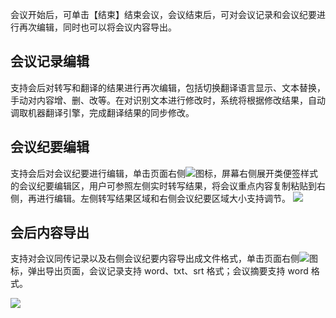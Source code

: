 会议开始后，可单击【结束】结束会议，会议结束后，可对会议记录和会议纪要进行再次编辑，同时也可以将会议内容导出。

## 会议记录编辑
支持会后对转写和翻译的结果进行再次编辑，包括切换翻译语言显示、文本替换，手动对内容增、删、改等。在对识别文本进行修改时，系统将根据修改结果，自动调取机器翻译引擎，完成翻译结果的同步修改。

## 会议纪要编辑
支持会后对会议纪要进行编辑，单击页面右侧![](https://main.qcloudimg.com/raw/4420b659fc269a773008c7d9a46b5285.png)图标，屏幕右侧展开类便签样式的会议纪要编辑区，用户可参照左侧实时转写结果，将会议重点内容复制粘贴到右侧，再进行编辑。左侧转写结果区域和右侧会议纪要区域大小支持调节。
![](https://main.qcloudimg.com/raw/6284a943863227a8e9d642dbfe0846da.png)

## 会后内容导出
支持对会议同传记录以及右侧会议纪要内容导出成文件格式，单击页面右侧![](https://main.qcloudimg.com/raw/082299bd9cb957f9a50d34c1a698ecc2.png)图标，弹出导出页面，会议记录支持 word、txt、srt 格式；会议摘要支持 word 格式。

![](https://main.qcloudimg.com/raw/d992b743a90d0d7f1bafdf33d44200fb.png)
